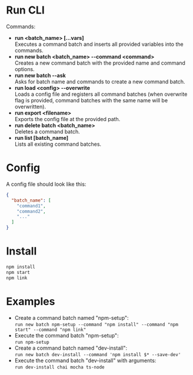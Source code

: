 # Run CLI

Commands:
  - **run &lt;batch_name&gt; [...vars]**  
  Executes a command batch and inserts all provided variables into the commands.
  - **run new batch &lt;batch_name&gt; --command &lt;command&gt;**  
  Creates a new command batch with the provided name and command options.
  - **run new batch --ask**  
  Asks for batch name and commands to create a new command batch.
  - **run load &lt;config&gt; --overwrite**  
  Loads a config file and registers all command batches (when overwrite flag is provided, command batches with the same name will be overwritten).
  - **run export &lt;filename&gt;**  
  Exports the config file at the provided path.
  - **run delete batch &lt;batch_name&gt;**  
  Deletes a command batch.
  - **run list [batch_name]**  
  Lists all existing command batches.

# Config

A config file should look like this:

```json
{
  "batch_name": [
    "command1",
    "command2",
    "..."
  ]
}
```

# Install

```bash
npm install
npm start
npm link
```

# Examples

  - Create a command batch named "npm-setup":  
  `run new batch npm-setup --command "npm install" --command "npm start" --command "npm link"`
  - Execute the command batch "npm-setup":  
  `run npm-setup`
  - Create a command batch named "dev-install":  
  `run new batch dev-install --command 'npm install $* --save-dev'`
  - Execute the command batch "dev-install" with arguments:  
  `run dev-install chai mocha ts-node`
